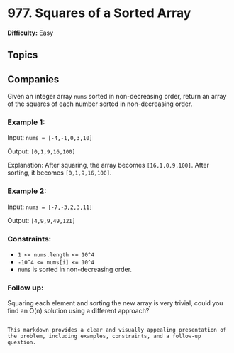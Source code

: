 
# 977. Squares of a Sorted Array

**Difficulty:** Easy

## Topics

## Companies

Given an integer array `nums` sorted in non-decreasing order, return an array of the squares of each number sorted in non-decreasing order.

### Example 1:

Input: `nums = [-4,-1,0,3,10]`

Output: `[0,1,9,16,100]`

Explanation: After squaring, the array becomes `[16,1,0,9,100]`. After sorting, it becomes `[0,1,9,16,100]`.

### Example 2:

Input: `nums = [-7,-3,2,3,11]`

Output: `[4,9,9,49,121]`

### Constraints:

- `1 <= nums.length <= 10^4`
- `-10^4 <= nums[i] <= 10^4`
- `nums` is sorted in non-decreasing order.

### Follow up:

Squaring each element and sorting the new array is very trivial, could you find an O(n) solution using a different approach?
```

This markdown provides a clear and visually appealing presentation of the problem, including examples, constraints, and a follow-up question.